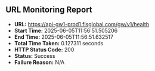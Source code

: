 ## URL Monitoring Report

- **URL:** https://api-gw1-prod1.fisglobal.com/gw/v1/health
- **Start Time:** 2025-06-05T11:56:51.505206
- **End Time:** 2025-06-05T11:56:51.632517
- **Total Time Taken:** 0.127311 seconds
- **HTTP Status Code:** 200
- **Status:** Success
- **Failure Reason:** N/A
